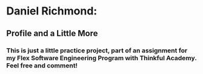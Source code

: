 # Daniel Richmond: 
## Profile and a Little More
### This is just a little practice project, part of an assignment for my Flex Software Engineering Program with Thinkful Academy. Feel free and comment!

